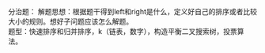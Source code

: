 分治题： 
解题思想：根据题干得到left和right是什么，定义好自己的排序或者比较大小的规则。想好子问题应该怎么解题。        
题型：快速排序和归并排序，k（链表，数字），构造平衡二叉搜索树，投票算法。  
